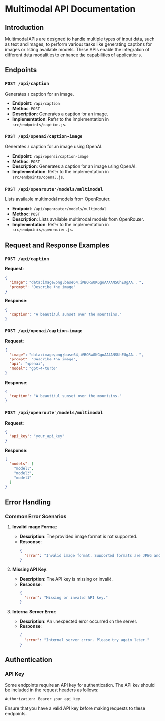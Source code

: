 # Multimodal API Documentation

## Introduction

Multimodal APIs are designed to handle multiple types of input data, such as text and images, to perform various tasks like generating captions for images or listing available models. These APIs enable the integration of different data modalities to enhance the capabilities of applications.

## Endpoints

### `POST /api/caption`

Generates a caption for an image.

- **Endpoint**: `/api/caption`
- **Method**: `POST`
- **Description**: Generates a caption for an image.
- **Implementation**: Refer to the implementation in `src/endpoints/caption.js`.

### `POST /api/openai/caption-image`

Generates a caption for an image using OpenAI.

- **Endpoint**: `/api/openai/caption-image`
- **Method**: `POST`
- **Description**: Generates a caption for an image using OpenAI.
- **Implementation**: Refer to the implementation in `src/endpoints/openai.js`.

### `POST /api/openrouter/models/multimodal`

Lists available multimodal models from OpenRouter.

- **Endpoint**: `/api/openrouter/models/multimodal`
- **Method**: `POST`
- **Description**: Lists available multimodal models from OpenRouter.
- **Implementation**: Refer to the implementation in `src/endpoints/openrouter.js`.

## Request and Response Examples

### `POST /api/caption`

**Request**:
```json
{
  "image": "data:image/png;base64,iVBORw0KGgoAAAANSUhEUgAA...",
  "prompt": "Describe the image"
}
```

**Response**:
```json
{
  "caption": "A beautiful sunset over the mountains."
}
```

### `POST /api/openai/caption-image`

**Request**:
```json
{
  "image": "data:image/png;base64,iVBORw0KGgoAAAANSUhEUgAA...",
  "prompt": "Describe the image",
  "api": "openai",
  "model": "gpt-4-turbo"
}
```

**Response**:
```json
{
  "caption": "A beautiful sunset over the mountains."
}
```

### `POST /api/openrouter/models/multimodal`

**Request**:
```json
{
  "api_key": "your_api_key"
}
```

**Response**:
```json
{
  "models": [
    "model1",
    "model2",
    "model3"
  ]
}
```

## Error Handling

### Common Error Scenarios

1. **Invalid Image Format**:
   - **Description**: The provided image format is not supported.
   - **Response**:
     ```json
     {
       "error": "Invalid image format. Supported formats are JPEG and PNG."
     }
     ```

2. **Missing API Key**:
   - **Description**: The API key is missing or invalid.
   - **Response**:
     ```json
     {
       "error": "Missing or invalid API key."
     }
     ```

3. **Internal Server Error**:
   - **Description**: An unexpected error occurred on the server.
   - **Response**:
     ```json
     {
       "error": "Internal server error. Please try again later."
     }
     ```

## Authentication

### API Key

Some endpoints require an API key for authentication. The API key should be included in the request headers as follows:

```http
Authorization: Bearer your_api_key
```

Ensure that you have a valid API key before making requests to these endpoints.
